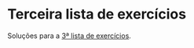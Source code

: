 # Terceira lista de exercícios

Soluções para a [3ª lista de exercícios](https://docs.google.com/document/d/11kFX2SMWDTUeP69gi0Ir3CxPoWemQeaxCjDViJC3Yc8/view).
